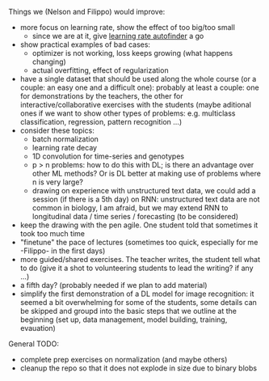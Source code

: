 Things we (Nelson and Filippo) would improve:

* more focus on learning rate, show the effect of too big/too small
	* since we are at it, give [learning rate autofinder](https://www.pyimagesearch.com/2019/08/05/keras-learning-rate-finder/ ) a go 
* show practical examples of bad cases:
    * optimizer is not working, loss keeps growing (what happens changing)
    * actual overfitting, effect of regularization
* have a single dataset that should be used along the whole course (or a couple: an easy one and a difficult one): probably at least a couple: one for demonstrations by the teachers, the other for interactive/collaborative exercises with the students (maybe aditional ones if we want to show other types of problems: e.g. multiclass classification, regression, pattern recognition ...)
* consider these topics:
    * batch normalization
    * learning rate decay
    * 1D convolution for time-series and genotypes
    * p > n problems: how to do this with DL; is there an advantage over other ML methods? Or is DL better at making use of problems where n is very large?
    * drawing on experience with unstructured text data, we could add a session (if there is a 5th day) on RNN: unstructured text data are not common in biology, I am afraid, but we may extend RNN to longitudinal data / time series / forecasting (to be considered)
* keep the drawing with the pen agile. One student told that sometimes it took too much time
* "finetune" the pace of lectures (sometimes too quick, especially for me -Filippo- in the first days)
* more guided/shared exercises. The teacher writes, the student tell what to do (give it a shot to volunteering students to lead the writing? if any ...)
* a fifth day? (probably needed if we plan to add material)
* simplify the first demonstration of a DL model for image recognition: it seemed a bit overwhelming for some of the students, some details can be skipped and groupd into the basic steps that we outline at the beginning (set up, data management, model building, training, evauation)

General TODO:

* complete prep exercises on normalization (and maybe others)
* cleanup the repo so that it does not explode in size due to binary blobs
